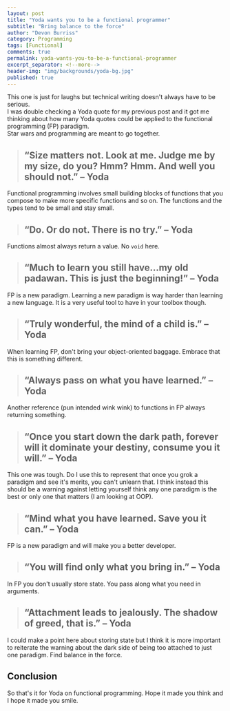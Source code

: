 ```yaml
---
layout: post
title: "Yoda wants you to be a functional programmer"
subtitle: "Bring balance to the force"
author: "Devon Burriss"
category: Programming
tags: [Functional]
comments: true
permalink: yoda-wants-you-to-be-a-functional-programmer
excerpt_separator: <!--more-->
header-img: "img/backgrounds/yoda-bg.jpg"
published: true
---
```

This one is just for laughs but technical writing doesn't always have to be serious.  
I was double checking a Yoda quote for my previous post and it got me thinking about how many Yoda quotes could be applied to the functional programming (FP) paradigm.  
Star wars and programming are meant to go together.  
<!--more-->

> ## “Size matters not. Look at me. Judge me by my size, do you? Hmm? Hmm. And well you should not.” – Yoda

Functional programming involves small building blocks of functions that you compose to make more specific functions and so on. The functions and the types tend to be small and stay small.

> ## “Do. Or do not. There is no try.” – Yoda

Functions almost always return a value. No `void` here.

> ## “Much to learn you still have…my old padawan. This is just the beginning!” – Yoda

FP is a new paradigm. Learning a new paradigm is way harder than learning a new language. It is a very useful tool to have in your toolbox though.

> ## “Truly wonderful, the mind of a child is.” – Yoda

When learning FP, don't bring your object-oriented baggage. Embrace that this is something different.

> ## “Always pass on what you have learned.” – Yoda

Another reference (pun intended wink wink) to functions in FP always returning something.

> ## “Once you start down the dark path, forever will it dominate your destiny, consume you it will.” – Yoda

This one was tough. Do I use this to represent that once you grok a paradigm and see it's merits, you can't unlearn that. I think instead this should be a warning against letting yourself think any one paradigm is the best or only one that matters (I am looking at OOP). 

> ## “Mind what you have learned. Save you it can.” – Yoda

FP is a new paradigm and will make you a better developer.

> ## “You will find only what you bring in.” – Yoda

In FP you don't usually store state. You pass along what you need in arguments.

> ## “Attachment leads to jealously. The shadow of greed, that is.” – Yoda

I could make a point here about storing state but I think it is more important to reiterate the warning about the dark side of being too attached to just one paradigm. Find balance in the force.

## Conclusion

So that's it for Yoda on functional programming. Hope it made you think and I hope it made you smile.
